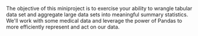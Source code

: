 The objective of this miniproject is to exercise your ability to wrangle tabular data set and aggregate large data sets into meaningful summary statistics. We'll work with some medical data and leverage the power of Pandas to more efficiently represent and act on our data.
